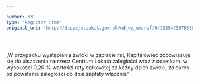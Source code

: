 ```yaml
---

number: 331
type: 'Register item'
original_uri: 'http://decyzje.uokik.gov.pl/nd_wz_um.nsf/0/20354E337D56E114C12572DD003294F7?OpenDocument'


---
```


„W przypadku wystąpienia zwłoki w zapłacie rat, Kapitałowiec zobowiązuje się do uiszczenia na rzecz Centrum Lokata zaległości wraz z odsetkami w wysokości 0,20 % wartości raty całkowitej za każdy dzień zwłoki, za okres od powstania zaległości do dnia zapłaty włącznie”
